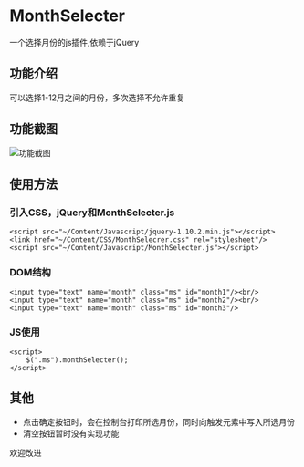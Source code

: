 # MonthSelecter
一个选择月份的js插件,依赖于jQuery

## 功能介绍
可以选择1-12月之间的月份，多次选择不允许重复

## 功能截图
![功能截图](http://t.cn/Rcgv0Kw)

## 使用方法
### 引入CSS，jQuery和MonthSelecter.js
	<script src="~/Content/Javascript/jquery-1.10.2.min.js"></script>
	<link href="~/Content/CSS/MonthSelecrer.css" rel="stylesheet"/>
	<script src="~/Content/Javascript/MonthSelecter.js"></script>
	
### DOM结构
	<input type="text" name="month" class="ms" id="month1"/><br/>
    <input type="text" name="month" class="ms" id="month2"/><br/>
    <input type="text" name="month" class="ms" id="month3"/>
	
### JS使用
	<script>
		$(".ms").monthSelecter();
	</script>

## 其他
* 点击确定按钮时，会在控制台打印所选月份，同时向触发元素中写入所选月份
* 清空按钮暂时没有实现功能

欢迎改进